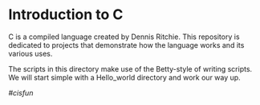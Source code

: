 Introduction to C
=======

C is a compiled language created by Dennis Ritchie. This repository is dedicated to projects that demonstrate how the language works and its various uses.

The scripts in this directory make use of the Betty-style of writing scripts. We will start simple with a Hello_world directory and work our way up. 

_#cisfun_
